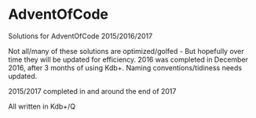 # AdventOfCode
Solutions for AdventOfCode 2015/2016/2017

Not all/many of these solutions are optimized/golfed - But hopefully over time they will be updated for efficiency. 
2016 was completed in December 2016, after 3 months of using Kdb+.
Naming conventions/tidiness needs updated.

2015/2017 completed in and around the end of 2017

All written in Kdb+/Q
